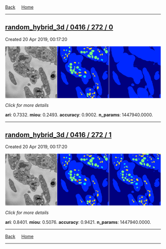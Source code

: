 
[Back](..)&nbsp;&nbsp;&nbsp;&nbsp;&nbsp;[Home](https://leapmanlab.github.io/snapshots)

---

<div class="summary"><a href="0"><h2>random_hybrid_3d / 0416 / 272 / 0</h2></a><p>Created 20 Apr 2019, 00:17:20
</p><a href="0"><img src="0/media/summary.png" align="center"></a><p>
<i>Click for more details</i>
</p></div>

**ari**: 0.7332. **miou**: 0.2493. **accuracy**: 0.9002. **n_params**: 1447940.0000. 

---

<div class="summary"><a href="1"><h2>random_hybrid_3d / 0416 / 272 / 1</h2></a><p>Created 20 Apr 2019, 00:17:20
</p><a href="1"><img src="1/media/summary.png" align="center"></a><p>
<i>Click for more details</i>
</p></div>

**ari**: 0.8401. **miou**: 0.5076. **accuracy**: 0.9421. **n_params**: 1447940.0000. 

---

[Back](..)&nbsp;&nbsp;&nbsp;&nbsp;&nbsp;[Home](https://leapmanlab.github.io/snapshots)

---